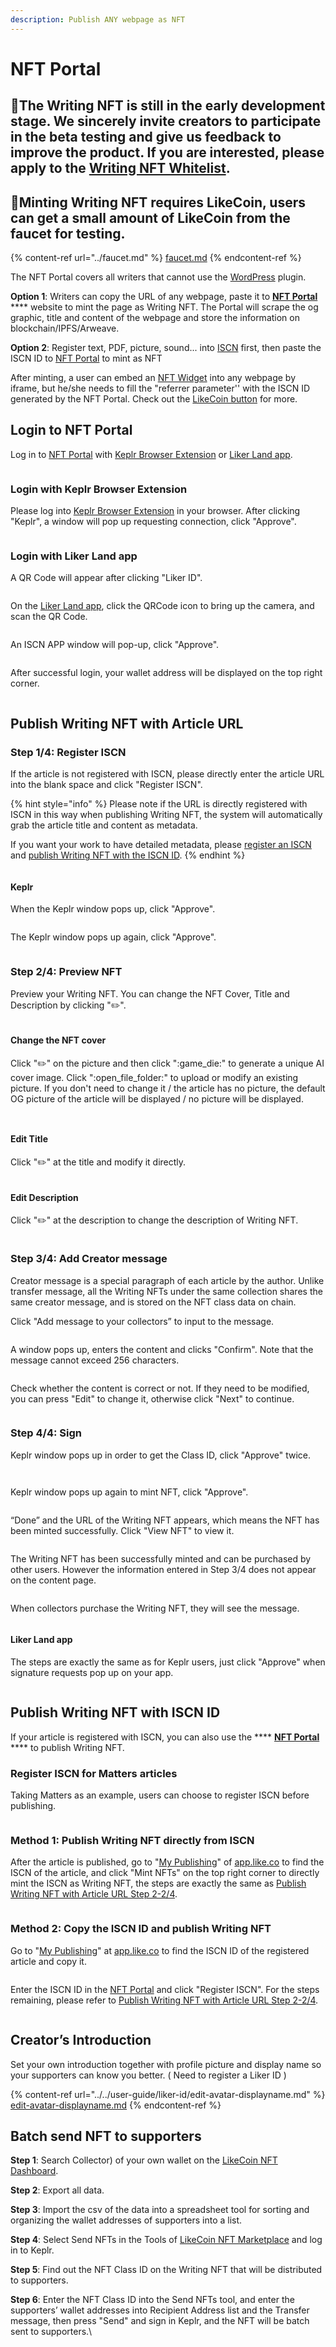 ```yaml
---
description: Publish ANY webpage as NFT
---
```


# NFT Portal

## 📣The Writing NFT is still in the early development stage. We sincerely invite creators to participate in the beta testing and give us feedback to improve the product. If you are interested, please apply to the [Writing NFT Whitelist](https://docs.google.com/forms/u/1/d/e/1FAIpQLSdPkunbI-68k7dzDqNNDX0U8Lr6lg3R2Jsm-RPduUNQ9Om05Q/viewform?usp=send\_form).

## 📣Minting Writing NFT requires LikeCoin, users can get a small amount of LikeCoin from the faucet for testing.

{% content-ref url="../faucet.md" %}
[faucet.md](../faucet.md)
{% endcontent-ref %}



The NFT Portal covers all writers that cannot use the [WordPress](writing-nft-wordpress-plugin.md) plugin.

**Option 1**: Writers can copy the URL of any webpage, paste it to [**NFT Portal**](https://app.like.co/nft/url) **** website to mint the page as Writing NFT. The Portal will scrape the og graphic, title and content of the webpage and store the information on blockchain/IPFS/Arweave.

**Option 2**: Register text, PDF, picture, sound... into [ISCN](../decentralized-publishing/app.like.co.md) first, then paste the ISCN ID to [NFT Portal](https://app.like.co/nft/url) to mint as NFT

After minting, a user can embed an [NFT Widget](collect-writing-nft/nft-widget.md) into any webpage by iframe, but he/she needs to fill the "referrer parameter'' with the ISCN ID generated by the NFT Portal. Check out the [LikeCoin button](../../user-guide/creator/) for more.

## Login to NFT Portal&#x20;

Log in to [NFT Portal](https://app.like.co/nft/url) with [Keplr Browser Extension](../wallet/keplr/) or [Liker Land app](../../user-guide/liker-land/download.md).

<figure><img src="../../.gitbook/assets/NFT Portal 1.png" alt=""><figcaption></figcaption></figure>

### Login with Keplr Browser Extension

Please log into [Keplr Browser Extension](../wallet/keplr/) in your browser. After clicking "Keplr", a window will pop up requesting connection, click "Approve".

<figure><img src="../../.gitbook/assets/Buy NFT 05.png" alt=""><figcaption></figcaption></figure>

### Login with Liker Land app

A QR Code will appear after clicking "Liker ID".

<figure><img src="../../.gitbook/assets/NFT Portal 1b.png" alt=""><figcaption></figcaption></figure>

On the [Liker Land app](../../user-guide/liker-land/download.md), click the QRCode icon to bring up the camera, and scan the QR Code.

<figure><img src="../../.gitbook/assets/NFT Portal 1c-en.png" alt=""><figcaption></figcaption></figure>

An ISCN APP window will pop-up, click "Approve".

<figure><img src="../../.gitbook/assets/NFT Portal 1d-en.png" alt=""><figcaption></figcaption></figure>

After successful login, your wallet address will be displayed on the top right corner.

<figure><img src="../../.gitbook/assets/NFT Portal 1e.png" alt=""><figcaption></figcaption></figure>

## Publish Writing NFT with Article URL

### Step 1/4: Register ISCN

If the article is not registered with ISCN, please directly enter the article URL into the blank space and click "Register ISCN".

{% hint style="info" %}
Please note if the URL is directly registered with ISCN in this way when publishing Writing NFT, the system will automatically grab the article title and content as metadata.

If you want your work to have detailed metadata, please [register an ISCN](../decentralized-publishing/app.like.co.md) and [publish Writing NFT with the ISCN ID](nft-portal.md#publish-writing-nft-with-iscn-id).
{% endhint %}

<figure><img src="../../.gitbook/assets/NFT Portal 2.png" alt=""><figcaption></figcaption></figure>

#### Keplr

When the Keplr window pops up, click "Approve".

<figure><img src="../../.gitbook/assets/NFT Portal 3.png" alt=""><figcaption></figcaption></figure>

The Keplr window pops up again, click "Approve".

<figure><img src="../../.gitbook/assets/NFT Portal 4.png" alt=""><figcaption></figcaption></figure>

### **Step 2/4: Preview NFT**

Preview your Writing NFT. You can change the NFT Cover, Title and Description by clicking ":pencil2:".

<figure><img src="../../.gitbook/assets/NFT Portal 5.png" alt=""><figcaption></figcaption></figure>

#### Change the NFT cover

Click ":pencil2:" on the picture and then click ":game\_die:" to generate a unique AI cover image. Click ":open\_file\_folder:" to upload or modify an existing picture. If you don't need to change it / the article has no picture, the default OG picture of the article will be displayed / no picture will be displayed.

<figure><img src="../../.gitbook/assets/NFT Portal 5-1-en.png" alt=""><figcaption></figcaption></figure>

<figure><img src="../../.gitbook/assets/NFT Portal 5-2.png" alt=""><figcaption></figcaption></figure>

#### Edit Title

Click ":pencil2:" at the title and modify it directly.

<figure><img src="../../.gitbook/assets/NFT Portal 5-3.png" alt=""><figcaption></figcaption></figure>

#### Edit Description

Click ":pencil2:" at the description to change the description of Writing NFT.

<figure><img src="../../.gitbook/assets/NFT Portal 5-4.png" alt=""><figcaption></figcaption></figure>

### Step 3/4: Add Creator message

Creator message is a special paragraph of each article by the author. Unlike transfer message, all the Writing NFTs under the same collection shares the same creator message, and is stored on the NFT class data on chain.

Click "Add message to your collectors” to input to the message.

<figure><img src="../../.gitbook/assets/NFT Portal 6.png" alt=""><figcaption></figcaption></figure>

A window pops up, enters the content and clicks "Confirm". Note that the message cannot exceed 256 characters.

<figure><img src="../../.gitbook/assets/NFT Portal 7.png" alt=""><figcaption></figcaption></figure>

Check whether the content is correct or not. If they need to be modified, you can press "Edit" to change it, otherwise click "Next" to continue.

<figure><img src="../../.gitbook/assets/NFT Portal 8.png" alt=""><figcaption></figcaption></figure>

### Step 4/4: Sign

Keplr window pops up in order to get the Class ID, click "Approve" twice.

<figure><img src="../../.gitbook/assets/NFT Portal 9.png" alt=""><figcaption></figcaption></figure>

<figure><img src="../../.gitbook/assets/NFT Portal 10.png" alt=""><figcaption></figcaption></figure>

Keplr window pops up again to mint NFT, click "Approve".

<figure><img src="../../.gitbook/assets/NFT Portal 11.png" alt=""><figcaption></figcaption></figure>

“Done” and the URL of the Writing NFT appears, which means the NFT has been minted successfully. Click "View NFT" to view it.

<figure><img src="../../.gitbook/assets/NFT Portal 12.png" alt=""><figcaption></figcaption></figure>

The Writing NFT has been successfully minted and can be purchased by other users. However the information entered in Step 3/4 does not appear on the content page.

<figure><img src="../../.gitbook/assets/NFT Portal 13.png" alt=""><figcaption></figcaption></figure>

When collectors purchase the Writing NFT, they will see the message.

<figure><img src="../../.gitbook/assets/NFT Portal 14.png" alt=""><figcaption></figcaption></figure>

#### Liker Land app

The steps are exactly the same as for Keplr users, just click "Approve" when signature requests pop up on your app.

<figure><img src="../../.gitbook/assets/NFT Portal 3a-en.png" alt=""><figcaption></figcaption></figure>

## Publish Writing NFT with ISCN ID

If your article is registered with ISCN, you can also use the **** [**NFT Portal**](https://app.like.co/nft/url) **** to publish Writing NFT.

### Register ISCN for Matters articles

Taking Matters as an example, users can choose to register ISCN before publishing.

<figure><img src="../../.gitbook/assets/NFT Portal ISCN 1.png" alt=""><figcaption></figcaption></figure>

### Method 1: Publish Writing NFT directly from ISCN

After the article is published, go to "[My Publishing](https://app.like.co/works)" of [app.like.co](https://app.like.co/) to find the ISCN of the article, and click "Mint NFTs" on the top right corner to directly mint the ISCN as Writing NFT, the steps are exactly the same as [Publish Writing NFT with Article URL Step 2-2/4](nft-portal.md#publish-writing-nft-with-article-url).

<figure><img src="../../.gitbook/assets/NFT Portal ISCN 4.png" alt=""><figcaption></figcaption></figure>

### Method 2: Copy the ISCN ID and publish Writing NFT

Go to "[My Publishing](https://app.like.co/works)" at [app.like.co](https://app.like.co/) to find the ISCN ID of the registered article and copy it.

<figure><img src="../../.gitbook/assets/NFT Portal ISCN 2.png" alt=""><figcaption></figcaption></figure>

Enter the ISCN ID in the [NFT Portal](https://app.like.co/nft/url) and click "Register ISCN". For the steps remaining, please refer to [Publish Writing NFT with Article URL Step 2-2/4](nft-portal.md#publish-writing-nft-with-article-url).

<figure><img src="../../.gitbook/assets/NFT Portal ISCN 3.png" alt=""><figcaption></figcaption></figure>

## Creator’s Introduction

Set your own introduction together with profile picture and display name so your supporters can know you better. ( Need to register a Liker ID )

{% content-ref url="../../user-guide/liker-id/edit-avatar-displayname.md" %}
[edit-avatar-displayname.md](../../user-guide/liker-id/edit-avatar-displayname.md)
{% endcontent-ref %}

## Batch send NFT to supporters

**Step 1**: Search Collector) of your own wallet on the [LikeCoin NFT Dashboard](https://likecoin.github.io/likecoin-nft-dashboard/#/).

**Step 2**: Export all data.

**Step 3**: Import the csv of the data into a spreadsheet tool for sorting and organizing the wallet addresses of supporters into a list.

**Step 4**: Select Send NFTs in the Tools of [LikeCoin NFT Marketplace](https://likecoin.github.io/likecoin-nft-marketplace/) and log in to Keplr.

**Step 5**: Find out the NFT Class ID on the Writing NFT that will be distributed to supporters.

**Step 6**: Enter the NFT Class ID into the Send NFTs tool, and enter the supporters’ wallet addresses into Recipient Address list and the Transfer message, then press "Send" and sign in Keplr, and the NFT will be batch sent to supporters.\
